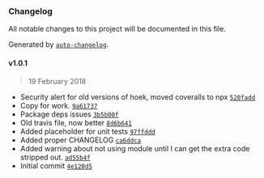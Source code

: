 ### Changelog
All notable changes to this project will be documented in this file.

Generated by [`auto-changelog`](https://github.com/CookPete/auto-changelog).

#### v1.0.1
> 19 February 2018
- Security alert for old versions of hoek, moved coveralls to npx [`520fadd`](https://github.com/julianjensen/ssa-form/commit/520fadda02f0a78106f537e301c305830cf62ac1)
- Copy for work. [`9a61737`](https://github.com/julianjensen/ssa-form/commit/9a617375e3ca56ae6a9675f741a1b4b59196dc88)
- Package deps issues [`3b5b00f`](https://github.com/julianjensen/ssa-form/commit/3b5b00ff63b7e6b3ce0cdaf66505896cac9cb4f5)
- Old travis file, now better [`8d6b641`](https://github.com/julianjensen/ssa-form/commit/8d6b641cc88ca0dc0a23b1e1bd650e7c18aa6a33)
- Added placeholder for unit tests [`97ffddd`](https://github.com/julianjensen/ssa-form/commit/97ffddd82076bf06870ef515c2c78f56f176ad25)
- Added proper CHANGELOG [`ca6ddca`](https://github.com/julianjensen/ssa-form/commit/ca6ddcac1618b921d72636b4cfe8f9563b256161)
- Added warning about not using module until I can get the extra code stripped out. [`ad55b4f`](https://github.com/julianjensen/ssa-form/commit/ad55b4fe85f2187805aadb8821acd11f590c8a87)
- Initial commit [`4e120d5`](https://github.com/julianjensen/ssa-form/commit/4e120d5ff89341f886d53ede19f4f515e1706270)

